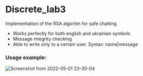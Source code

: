 # Discrete_lab3


Implementation of the RSA algoritm for safe chatting

* Works perfectly for both english and ukrainian symbols
* Message integrity checking
* Able to write only to a certain user. Syntax: name|message

### Usage example:
![Screenshot from 2022-05-01 23-30-04](https://user-images.githubusercontent.com/96166901/166163449-bd21bb82-c2c4-4587-b001-da78f7b9a546.png)
